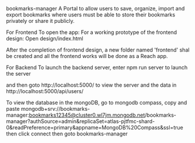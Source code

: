 bookmarks-manager
A Portal to allow users to save, organize, import and export bookmarks where users must be able to store their bookmarks privately or share it publicly.

For Frontend
To open the app:
For a working prototype of the frontend design:
Open design/index.html

After the completion of frontend design, a new folder named 'frontend' shal be created and all the frontend works will be done as a Reach app.

For Backend
To launch the backend server,
enter
npm run server
to launch the server

and then goto http://localhost:5000/ to view the server and the data in http://localhost:5000/api/users/

To view the database in the mongoDB,
go to mongodb compass,
copy and paste
mongodb+srv://bookmarks-manager:bookmarks12345@cluster0.wl7jm.mongodb.net/bookmarks-manager?authSource=admin&replicaSet=atlas-pjtfmc-shard-0&readPreference=primary&appname=MongoDB%20Compass&ssl=true
then click connect
then goto bookmarks-manager
